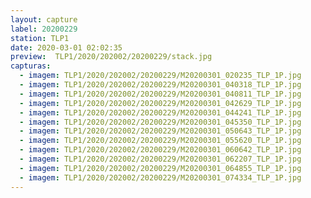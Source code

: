 ```yaml
---
layout: capture
label: 20200229
station: TLP1
date: 2020-03-01 02:02:35
preview:  TLP1/2020/202002/20200229/stack.jpg
capturas:
  - imagem: TLP1/2020/202002/20200229/M20200301_020235_TLP_1P.jpg
  - imagem: TLP1/2020/202002/20200229/M20200301_040318_TLP_1P.jpg
  - imagem: TLP1/2020/202002/20200229/M20200301_040811_TLP_1P.jpg
  - imagem: TLP1/2020/202002/20200229/M20200301_042629_TLP_1P.jpg
  - imagem: TLP1/2020/202002/20200229/M20200301_044241_TLP_1P.jpg
  - imagem: TLP1/2020/202002/20200229/M20200301_045350_TLP_1P.jpg
  - imagem: TLP1/2020/202002/20200229/M20200301_050643_TLP_1P.jpg
  - imagem: TLP1/2020/202002/20200229/M20200301_055620_TLP_1P.jpg
  - imagem: TLP1/2020/202002/20200229/M20200301_060642_TLP_1P.jpg
  - imagem: TLP1/2020/202002/20200229/M20200301_062207_TLP_1P.jpg
  - imagem: TLP1/2020/202002/20200229/M20200301_064855_TLP_1P.jpg
  - imagem: TLP1/2020/202002/20200229/M20200301_074334_TLP_1P.jpg
---
```

